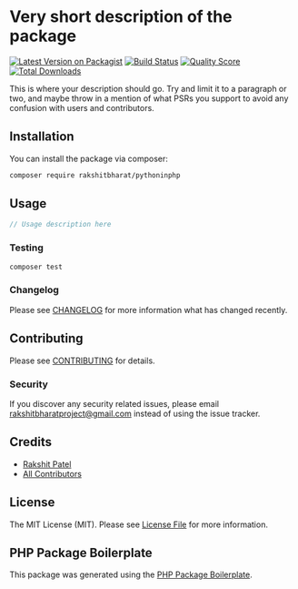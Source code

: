 # Very short description of the package

[![Latest Version on Packagist](https://img.shields.io/packagist/v/rakshitbharat/pythoninphp.svg?style=flat-square)](https://packagist.org/packages/rakshitbharat/pythoninphp)
[![Build Status](https://img.shields.io/travis/rakshitbharat/pythoninphp/master.svg?style=flat-square)](https://travis-ci.org/rakshitbharat/pythoninphp)
[![Quality Score](https://img.shields.io/scrutinizer/g/rakshitbharat/pythoninphp.svg?style=flat-square)](https://scrutinizer-ci.com/g/rakshitbharat/pythoninphp)
[![Total Downloads](https://img.shields.io/packagist/dt/rakshitbharat/pythoninphp.svg?style=flat-square)](https://packagist.org/packages/rakshitbharat/pythoninphp)

This is where your description should go. Try and limit it to a paragraph or two, and maybe throw in a mention of what PSRs you support to avoid any confusion with users and contributors.

## Installation

You can install the package via composer:

```bash
composer require rakshitbharat/pythoninphp
```

## Usage

``` php
// Usage description here
```

### Testing

``` bash
composer test
```

### Changelog

Please see [CHANGELOG](CHANGELOG.md) for more information what has changed recently.

## Contributing

Please see [CONTRIBUTING](CONTRIBUTING.md) for details.

### Security

If you discover any security related issues, please email rakshitbharatproject@gmail.com instead of using the issue tracker.

## Credits

- [Rakshit Patel](https://github.com/rakshitbharat)
- [All Contributors](../../contributors)

## License

The MIT License (MIT). Please see [License File](LICENSE.md) for more information.

## PHP Package Boilerplate

This package was generated using the [PHP Package Boilerplate](https://laravelpackageboilerplate.com).